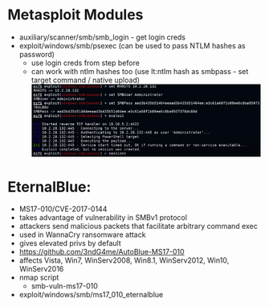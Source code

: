 # Metasploit Modules

- auxiliary/scanner/smb/smb_login - get login creds
- exploit/windows/smb/psexec (can be used to pass NTLM hashes as password)
	- use login creds from step before
	- can work with ntlm hashes too (use lt:ntlm hash as smbpass - set target command / native upload)
	![psexec output](./images/smb-01.png)

# EternalBlue:

- MS17-010/CVE-2017-0144
- takes advantage of vulnerability in SMBv1 protocol
- attackers send malicious packets that facilitate arbitrary command exec
- used in WannaCry ransomware attack
- gives elevated privs by default
- https://github.com/3ndG4me/AutoBlue-MS17-010
- affects Vista, Win7, WinServ2008, Win8.1, WinServ2012, Win10, WinServ2016
- nmap script
	- smb-vuln-ms17-010
- exploit/windows/smb/ms17_010_eternalblue